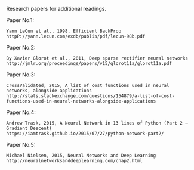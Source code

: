 Research papers for additional readings.


Paper No.1:

    Yann LeCun et al., 1998, Efficient BackProp
    httpP://yann.lecun.com/exdb/publis/pdf/lecun-98b.pdf


Paper No.2:

    By Xavier Glorot et al., 2011, Deep sparse rectifier neural networks
    http://jmlr.org/proceedings/papers/v15/glorot11a/glorot11a.pdf


Paper No.3:

    CrossValidated, 2015, A list of cost functions used in neural networks, alongside applications
    http://stats.stackexchange.com/questions/154879/a-list-of-cost-functions-used-in-neural-networks-alongside-applications


Paper No.4:

    Andrew Trask, 2015, A Neural Network in 13 lines of Python (Part 2 – Gradient Descent)
    https://iamtrask.github.io/2015/07/27/python-network-part2/


Paper No.5:

    Michael Nielsen, 2015, Neural Networks and Deep Learning
    http://neuralnetworksanddeeplearning.com/chap2.html

